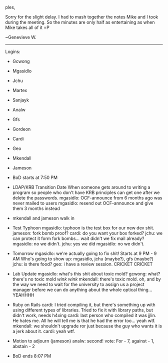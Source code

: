 
ples,

Sorry for the slight delay. I had to mash together the notes Mike and I
took during the meeting. So the minutes are only half as entertaining as
when Mike takes all of it =P

~Genevieve W.

-------------------------------------------

Logins:
- Gcwong
- Mgasidlo
- Jchu
- Martex
- Sanjayk
- Analw
- Gfs
- Gordeon
- Cardi
- Geo
- Mkendall
- Jameson

- BoD starts at 7:50 PM

- LDAP/KRB Transition Date
When someone gets around to writing a program so people who don't have
KRB principles can get one after we delete the passwords.
mgasidlo: OCF-announce from 6 months ago was never mailed to users
mgasidlo: resend out OCF-announce and give them 3 months instead
	
- mkendall and jameson walk in

- Test Typhoon
mgasidlo: typhoon is the test box for our new dev shit.
jameson: fork bomb proof?
cardi: do you want your box forked?
jchu: we can protect it form fork bombs...  wait didn't we fix mail already?
mgasidlo: no we didn't.
jchu: yes we did
mgasidlo: no we didn't.
	
- Tomorrow
mgasidlo: we're actually going to fix shit!
Starts at 9 PM - 9 AM
Who's going to show up: mgasidlo, jchu (maybe?), gfs (maybe?)
jchu: is there food?
geo: i have a review session.
CRICKET CRICKET
	
- Lab Update
mgasidlo: what's this shit about toxic mold?
gcwong: what? there's no toxic mold *wink wink*
mkendall: there's toxic mold.  oh, and by the way we need to wait for
the university to assign us a project manager before we can do anything
about the whole optical thing...  YEAHHHH

- Ruby on Rails
cardi: I tried compiling it, but there's something up with using
different types of libraries. Tried to fix it with library paths, but
didn't work, needs h4xing
cardi: last person who compiled it was jjlin. He hates me.  All he will
tell me is that he had the error too...  yeah wtf.
mkendall: we shouldn't upgrade ror just because the guy who wants it is
a jerk about it.
cardi: yeah wtf.
	
- Motion to adjourn (jameson)
analw: second!
vote: For - 7, against - 1, abstain - 2
	
- BoD ends 8:07 PM




